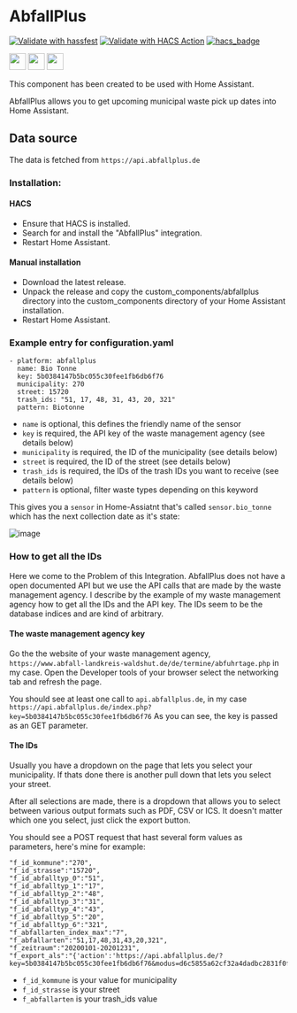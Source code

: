 # AbfallPlus

[![Validate with hassfest](https://github.com/Bouni/abfallplus/actions/workflows/hassfest.yml/badge.svg)](https://github.com/Bouni/abfallplus/actions/workflows/hassfest.yml)
[![Validate with HACS Action](https://github.com/Bouni/abfallplus/actions/workflows/hacs.yml/badge.svg)](https://github.com/Bouni/abfallplus/actions/workflows/hacs.yml)
[![hacs_badge](https://img.shields.io/badge/HACS-Default-41BDF5.svg)](https://github.com/hacs/integration)

<a href="https://ko-fi.com/I3I364QTM" target="_blank"><img src="https://ko-fi.com/img/githubbutton_sm.svg" height="30px"/></a> <a href="https://www.buymeacoffee.com/bouni" target="_blank"><img src="https://www.buymeacoffee.com/assets/img/custom_images/orange_img.png" height="30px"/></a> <a href="https://github.com/sponsors/Bouni" target="_blank"><img src="https://img.shields.io/badge/-Github Sponsor-fafbfc?style=flat&logo=GitHub%20Sponsors" height="30px"/></a>

This component has been created to be used with Home Assistant.

AbfallPlus allows you to get upcoming municipal waste pick up dates into Home Assistant.

## Data source

The data is fetched from `https://api.abfallplus.de`

### Installation:

#### HACS

- Ensure that HACS is installed.
- Search for and install the "AbfallPlus" integration.
- Restart Home Assistant.

#### Manual installation

- Download the latest release.
- Unpack the release and copy the custom_components/abfallplus directory into the custom_components directory of your Home Assistant installation.
- Restart Home Assistant.

### Example entry for configuration.yaml

```
- platform: abfallplus
  name: Bio Tonne
  key: 5b0384147b5bc055c30fee1fb6db6f76
  municipality: 270
  street: 15720
  trash_ids: "51, 17, 48, 31, 43, 20, 321"
  pattern: Biotonne
```

 - `name` is optional, this defines the friendly name of the sensor
 - `key` is required, the API key of the waste management agency (see details below)
 - `municipality` is required, the ID of the municipality (see details below)
 - `street` is required, the ID of the street (see details below)
 - `trash_ids` is required, the IDs of the trash IDs you want to receive (see details below)
 - `pattern` is optional, filter waste types depending on this keyword 

This gives you a `sensor` in Home-Assiatnt that's called `sensor.bio_tonne` which has the next collection date as it's state:

![image](https://user-images.githubusercontent.com/948965/155665244-52ab32bd-c6a8-45ab-b1fd-cd4ad402bd46.png)

### How to get all the IDs

Here we come to the Problem of this Integration. AbfallPlus does not have a open documented API but we use the API calls that are made by the waste management agency.
I describe by the example of my waste management agency how to get all the IDs and the API key.
The IDs seem to be the database indices and are kind of arbitrary.

#### The waste management agency key

Go the the website of your waste management agency, `https://www.abfall-landkreis-waldshut.de/de/termine/abfuhrtage.php` in my case.
Open the Developer tools of your browser select the networking tab and refresh the page.

You should see at least one call to `api.abfallplus.de`, in my case `https://api.abfallplus.de/index.php?key=5b0384147b5bc055c30fee1fb6db6f76`
As you can see, the key is passed as an GET parameter.

#### The IDs

Usually you have a dropdown on the page that lets you select your municipality. 
If thats done there is another pull down that lets you select your street.

After all selections are made, there is a dropdown that allows you to select between various output formats such as PDF, CSV or ICS.
It doesn't matter which one you select, just click the export button.

You should see a POST request that hast several form values as parameters, here's mine for example:

```
"f_id_kommune":"270",
"f_id_strasse":"15720",
"f_id_abfalltyp_0":"51",
"f_id_abfalltyp_1":"17",
"f_id_abfalltyp_2":"48",
"f_id_abfalltyp_3":"31",
"f_id_abfalltyp_4":"43",
"f_id_abfalltyp_5":"20",
"f_id_abfalltyp_6":"321",
"f_abfallarten_index_max":"7",
"f_abfallarten":"51,17,48,31,43,20,321",
"f_zeitraum":"20200101-20201231",
"f_export_als":"{'action':'https://api.abfallplus.de/?key=5b0384147b5bc055c30fee1fb6db6f76&modus=d6c5855a62cf32a4dadbc2831f0f295f&waction=export_ics','target':''}"
```

 - `f_id_kommune` is your value for municipality
 - `f_id_strasse` is your street
 - `f_abfallarten` is your trash_ids value

